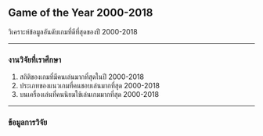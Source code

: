 ## Game of the Year 2000-2018
วิเคราะห์ข้อมูลอันดับเกมที่ดีที่สุดของปี 2000-2018
***

### งานวิจัยที่เราศึกษา
1. สถิติของเกมที่มีคนเล่นมากที่สุดในปี 2000-2018
2. ประเภทของแนวเกมที่คนชอบเล่นมากที่สุด 2000-2018
3. บนเครื่องเล่นที่คนนิยมใช้เล่นเกมมากที่สุด 2000-2018
***

### ข้อมูลการวิจัย

